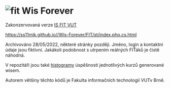 # ![fit](images/favicon.ico "fit") Wis Forever
Zakonzervovaná verze [IS FIT VUT](https://wis.fit.vutbr.cz/FIT/)

https://ss11mik.github.io//Wis-Forever/FIT/st/index.php.cs.html

Archivováno 28/05/2022, některé stránky později.
Jméno, login a kontaktní údaje jsou fiktivní. Jakákoli podobnost s utrpením reálných FIŤáků je čistě náhodná.

V repozitáři jsou také [histogramy](histogramy/) úspěšnosti jednotlivých kurzů generované wisem.

Autorem většiny těchto kódů je Fakulta informačních technologií VUTv Brně.
